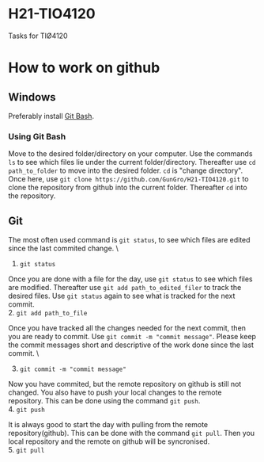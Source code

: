 # H21-TIO4120
Tasks for TIØ4120


# How to work on github

## Windows

Preferably install [Git Bash](https://github.com/git-for-windows/git/releases/latest).

### Using Git Bash

Move to the desired folder/directory on your computer. Use the commands `ls` to see which files lie under the current folder/directory. Thereafter use `cd path_to_folder` to move into the desired folder. `cd` is "change directory". Once here, use `git clone https://github.com/GunGro/H21-TIO4120.git` to clone the repository from github into the current folder. Thereafter `cd` into the repository.

## Git

The most often used command is `git status`, to see which files are edited since the last commited change. \
1. `git status`

Once you are done with a file for the day, use `git status` to see which files are modified. Thereafter use `git add path_to_edited_filer` to track the desired files. Use `git status` again to see what is tracked for the next commit. \
2. `git add path_to_file`

Once you have tracked all the changes needed for the next commit, then you are ready to commit. Use `git commit -m "commit message"`. Please keep the commit messages short and descriptive of the work done since the last commit. \

3. `git commit -m "commit message"`

Now you have commited, but the remote repository on github is still not changed. You also have to push your local changes to the remote repository. This can be done using the command `git push`. \
4. `git push`

It is always good to start the day with pulling from the remote repository(github). This can be done with the command `git pull`. Then you local repository and the remote on github will be syncronised. \
5. `git pull`
